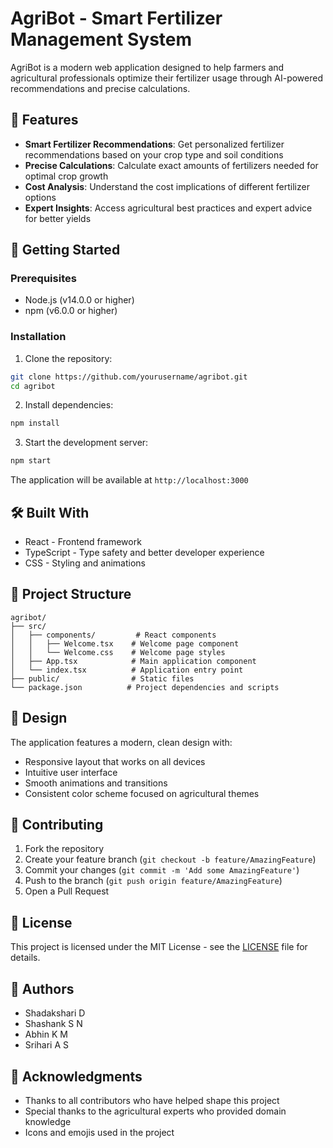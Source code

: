 # AgriBot - Smart Fertilizer Management System

AgriBot is a modern web application designed to help farmers and agricultural professionals optimize their fertilizer usage through AI-powered recommendations and precise calculations.

## 🌟 Features

- **Smart Fertilizer Recommendations**: Get personalized fertilizer recommendations based on your crop type and soil conditions
- **Precise Calculations**: Calculate exact amounts of fertilizers needed for optimal crop growth
- **Cost Analysis**: Understand the cost implications of different fertilizer options
- **Expert Insights**: Access agricultural best practices and expert advice for better yields

## 🚀 Getting Started

### Prerequisites

- Node.js (v14.0.0 or higher)
- npm (v6.0.0 or higher)

### Installation

1. Clone the repository:
```bash
git clone https://github.com/yourusername/agribot.git
cd agribot
```

2. Install dependencies:
```bash
npm install
```

3. Start the development server:
```bash
npm start
```

The application will be available at `http://localhost:3000`

## 🛠️ Built With

- React - Frontend framework
- TypeScript - Type safety and better developer experience
- CSS - Styling and animations

## 📁 Project Structure

```
agribot/
├── src/
│   ├── components/         # React components
│   │   ├── Welcome.tsx    # Welcome page component
│   │   └── Welcome.css    # Welcome page styles
│   ├── App.tsx            # Main application component
│   └── index.tsx          # Application entry point
├── public/                # Static files
└── package.json          # Project dependencies and scripts
```

## 🎨 Design

The application features a modern, clean design with:
- Responsive layout that works on all devices
- Intuitive user interface
- Smooth animations and transitions
- Consistent color scheme focused on agricultural themes

## 🤝 Contributing

1. Fork the repository
2. Create your feature branch (`git checkout -b feature/AmazingFeature`)
3. Commit your changes (`git commit -m 'Add some AmazingFeature'`)
4. Push to the branch (`git push origin feature/AmazingFeature`)
5. Open a Pull Request

## 📝 License

This project is licensed under the MIT License - see the [LICENSE](LICENSE) file for details.

## 👥 Authors

- Shadakshari D
- Shashank S N
- Abhin K M
- Srihari A S

## 🙏 Acknowledgments

- Thanks to all contributors who have helped shape this project
- Special thanks to the agricultural experts who provided domain knowledge
- Icons and emojis used in the project 

